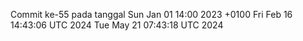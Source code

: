 Commit ke-55 pada tanggal Sun Jan 01 14:00 2023 +0100
Fri Feb 16 14:43:06 UTC 2024
Tue May 21 07:43:18 UTC 2024

